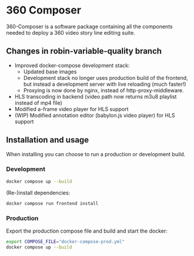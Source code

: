 # 360 Composer

360-Composer is a software package containing all the components needed to deploy a 360 video story line editing suite.

## Changes in robin-variable-quality branch

- Improved docker-compose development stack:
  - Updated base images
  - Development stack no longer uses production build of the frontend, but instead a development server with live reloading (much faster!)
  - Proxying is now done by nginx, instead of http-proxy-middleware.
- HLS transcoding in backend (video path now returns m3u8 playlist instead of mp4 file)
- Modified a-frame video player for HLS support
- (WIP) Modified annotation editor (babylon.js video player) for HLS support

## Installation and usage

When installing you can choose to run a production or development build.

### Development

```bash
docker compose up --build
```

(Re-)install dependencies:
```
docker compose run frontend install
```

### Production

Export the production compose file and build and start the docker:

```bash
export COMPOSE_FILE="docker-compose-prod.yml"
docker compose up --build
```
